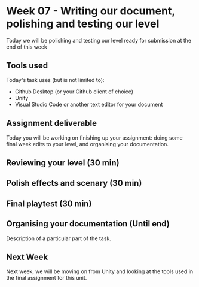 # Week 07 - Writing our document, polishing and testing our level
Today we will be polishing and testing our level ready for submission at the end of this week

## Tools used
Today's task uses (but is not limited to):

* Github Desktop (or your Github client of choice)
* Unity
* Visual Studio Code or another text editor for your document

## Assignment deliverable
Today you will be working on finishing up your assignment: doing some final week edits to your level, and organising your documentation.

## Reviewing your level (30 min)

## Polish effects and scenary (30 min)

## Final playtest (30 min)

## Organising your documentation (Until end)
Description of a particular part of the task.

## Next Week
Next week, we will be moving on from Unity and looking at the tools used in the final assignment for this unit.

